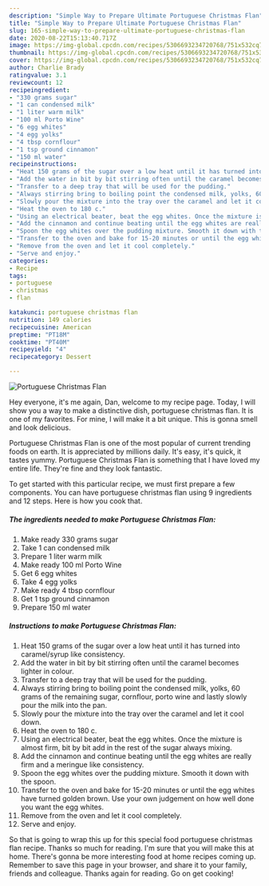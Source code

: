 ```yaml
---
description: "Simple Way to Prepare Ultimate Portuguese Christmas Flan"
title: "Simple Way to Prepare Ultimate Portuguese Christmas Flan"
slug: 165-simple-way-to-prepare-ultimate-portuguese-christmas-flan
date: 2020-08-22T15:13:40.717Z
image: https://img-global.cpcdn.com/recipes/5306693234720768/751x532cq70/portuguese-christmas-flan-recipe-main-photo.jpg
thumbnail: https://img-global.cpcdn.com/recipes/5306693234720768/751x532cq70/portuguese-christmas-flan-recipe-main-photo.jpg
cover: https://img-global.cpcdn.com/recipes/5306693234720768/751x532cq70/portuguese-christmas-flan-recipe-main-photo.jpg
author: Charlie Brady
ratingvalue: 3.1
reviewcount: 12
recipeingredient:
- "330 grams sugar"
- "1 can condensed milk"
- "1 liter warm milk"
- "100 ml Porto Wine"
- "6 egg whites"
- "4 egg yolks"
- "4 tbsp cornflour"
- "1 tsp ground cinnamon"
- "150 ml water"
recipeinstructions:
- "Heat 150 grams of the sugar over a low heat until it has turned into caramel/syrup like consistency."
- "Add the water in bit by bit stirring often until the caramel becomes lighter in colour."
- "Transfer to a deep tray that will be used for the pudding."
- "Always stirring bring to boiling point the condensed milk, yolks, 60 grams of the remaining sugar, cornflour,  porto wine and lastly slowly pour the milk into the pan."
- "Slowly pour the mixture into the tray over the caramel and let it cool down."
- "Heat the oven to 180 c."
- "Using an electrical beater, beat the egg whites. Once the mixture is almost firm, bit by bit add in the rest of the sugar always mixing."
- "Add the cinnamon and continue beating until the egg whites are really firm and a meringue like consistency."
- "Spoon the egg whites over the pudding mixture. Smooth it down with the spoon."
- "Transfer to the oven and bake for 15-20 minutes or until the egg whites have turned golden brown. Use your own judgement on how well done you want the egg whites."
- "Remove from the oven and let it cool completely."
- "Serve and enjoy."
categories:
- Recipe
tags:
- portuguese
- christmas
- flan

katakunci: portuguese christmas flan 
nutrition: 149 calories
recipecuisine: American
preptime: "PT18M"
cooktime: "PT40M"
recipeyield: "4"
recipecategory: Dessert

---
```



![Portuguese Christmas Flan](https://img-global.cpcdn.com/recipes/5306693234720768/751x532cq70/portuguese-christmas-flan-recipe-main-photo.jpg)

Hey everyone, it's me again, Dan, welcome to my recipe page. Today, I will show you a way to make a distinctive dish, portuguese christmas flan. It is one of my favorites. For mine, I will make it a bit unique. This is gonna smell and look delicious.

Portuguese Christmas Flan is one of the most popular of current trending foods on earth. It is appreciated by millions daily. It's easy, it's quick, it tastes yummy. Portuguese Christmas Flan is something that I have loved my entire life. They're fine and they look fantastic.




To get started with this particular recipe, we must first prepare a few components. You can have portuguese christmas flan using 9 ingredients and 12 steps. Here is how you cook that.

<!--inarticleads1-->

##### The ingredients needed to make Portuguese Christmas Flan:

1. Make ready 330 grams sugar
1. Take 1 can condensed milk
1. Prepare 1 liter warm milk
1. Make ready 100 ml Porto Wine
1. Get 6 egg whites
1. Take 4 egg yolks
1. Make ready 4 tbsp cornflour
1. Get 1 tsp ground cinnamon
1. Prepare 150 ml water




<!--inarticleads2-->

##### Instructions to make Portuguese Christmas Flan:

1. Heat 150 grams of the sugar over a low heat until it has turned into caramel/syrup like consistency.
1. Add the water in bit by bit stirring often until the caramel becomes lighter in colour.
1. Transfer to a deep tray that will be used for the pudding.
1. Always stirring bring to boiling point the condensed milk, yolks, 60 grams of the remaining sugar, cornflour,  porto wine and lastly slowly pour the milk into the pan.
1. Slowly pour the mixture into the tray over the caramel and let it cool down.
1. Heat the oven to 180 c.
1. Using an electrical beater, beat the egg whites. Once the mixture is almost firm, bit by bit add in the rest of the sugar always mixing.
1. Add the cinnamon and continue beating until the egg whites are really firm and a meringue like consistency.
1. Spoon the egg whites over the pudding mixture. Smooth it down with the spoon.
1. Transfer to the oven and bake for 15-20 minutes or until the egg whites have turned golden brown. Use your own judgement on how well done you want the egg whites.
1. Remove from the oven and let it cool completely.
1. Serve and enjoy.




So that is going to wrap this up for this special food portuguese christmas flan recipe. Thanks so much for reading. I'm sure that you will make this at home. There's gonna be more interesting food at home recipes coming up. Remember to save this page in your browser, and share it to your family, friends and colleague. Thanks again for reading. Go on get cooking!
